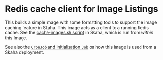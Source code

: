 # Redis cache client for Image Listings

This builds a simple image with some formatting tools to support the image caching feature in Skaha.  This image acts as a client
to a running Redis cache.  See the [cache-images.sh script](https://github.com/opencadc/science-platform/blob/main/deployment/helm/skaha/image-cache/cache-images.sh) in
Skaha, which is run from _within_ this Image.

See also the [`CronJob` and initialization `Job`](https://github.com/opencadc/science-platform/blob/main/deployment/helm/skaha/templates/image-caching-cronjob.yaml) on how this image is used from a Skaha deployment.